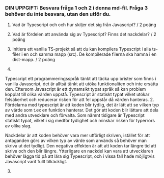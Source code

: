 ### DIN UPPGIFT: Besvara fråga 1 och 2 i denna md-fil. Fråga 3 behöver du inte besvara, utan den utför du.


1. Vad är Typescript och och hur skiljer det sig från Javascript? / 2 poäng
2. Vad är fördelen att använda sig av Typescript? Finns det nackdelar? / 2 poäng
3. Initiera ett vanilla TS-projekt så att du kan kompilera 
 Typescript i alla ts-filer i en och samma mapp (src). De kompilerade filerna ska hamna i en dist-mapp. / 2 poäng

1.
Typescript ett programmeringsspråk tänkt att täcka upp brister som finns i vanilla Javascript, det är alltså tänkt
att utöka funktionaliten och inte ersätta den. 
Eftersom Javascript är ett dynamsikt typat språk så kan problem kopplat till olika värden uppstå. Typescript är
statiskt typat vilket utökar felsäkerhet och reducerar risken för att fel uppstår då värden hanteras.
2.
Fördelarna med typescript är att koden blir tydlig, det är lätt att se vilken typ av värde som t.ex en funktion hanterar.
Det gör att koden blir lättare att dela med andra utvecklare och förvalta.
Som nämnt tidigare är Typescript statiskt typat, vilket i sig medför tydlighet och minskar risken för typerrors av olika slag.

Nackdelar är att koden behöver vara mer utförligt skriven, istället för att antaganden görs av vilken typ av värde som
används så behöver man skriva ut det tydligt. Den negativa effekten är att att koden tar längre tid att skriva och 
den blir längre.
Ytterligare en nackdel kan vara att utvecklaren behöver lägga tid på att lära sig Typescript, och i vissa 
fall hade  möjligtvis Javascript varit fullt tillräckligt. 

3.


